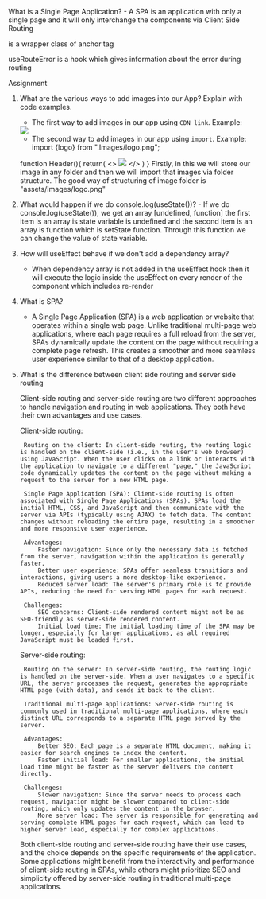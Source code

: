 What is a Single Page Application?
    - A SPA is an application with only a single page and it will only interchange the components via Client Side Routing

<Link></Link> is a wrapper class of <a></a> anchor tag

useRouteError is a hook which gives information about the error during routing

Assignment

1. What are the various ways to add images into our App? Explain with code examples.
    - The first way to add images in our app using `CDN link`.
    Example:
    <img src = "https://tse4.mm.bing.net/th?id=OIP.1d6tBbNiJTFQNEK_k0sSjQHaFj&pid=Api&P=0"/>
    
    - The second way to add images in our app using `import`.
    Example:
    import {logo} from ".Images/logo.png";

    function Header(){
    return(
        <>
        <img src = {logo} />
        </>
    )
    }
    Firstly, in this we will store our image in any folder and then we will import that images via folder structure.
    The good way of structuring of image folder is "assets/Images/logo.png"

2. What would happen if we do console.log(useState())?
        - If we do console.log(useState()), we get an array [undefined, function] the first item is an array is state variable is undefined and the second item is an array is function which is setState function. Through this function we can change the value of state variable.

3. How will useEffect behave if we don't add a dependency array?
    - When dependency array is not added in the useEffect hook then it will execute the logic inside the useEffect on every render of the component which includes re-render

4. What is SPA?
    - A Single Page Application (SPA) is a web application or website that operates within a single web page. Unlike traditional multi-page web applications, where each page requires a full reload from the server, SPAs dynamically update the content on the page without requiring a complete page refresh. This creates a smoother and more seamless user experience similar to that of a desktop application.

5. What is the difference between client side routing and server side routing

    Client-side routing and server-side routing are two different approaches to handle navigation and routing in web applications. They both have their own advantages and use cases.

    Client-side routing:

        Routing on the client: In client-side routing, the routing logic is handled on the client-side (i.e., in the user's web browser) using JavaScript. When the user clicks on a link or interacts with the application to navigate to a different "page," the JavaScript code dynamically updates the content on the page without making a request to the server for a new HTML page.

        Single Page Application (SPA): Client-side routing is often associated with Single Page Applications (SPAs). SPAs load the initial HTML, CSS, and JavaScript and then communicate with the server via APIs (typically using AJAX) to fetch data. The content changes without reloading the entire page, resulting in a smoother and more responsive user experience.

        Advantages:
            Faster navigation: Since only the necessary data is fetched from the server, navigation within the application is generally faster.
            Better user experience: SPAs offer seamless transitions and interactions, giving users a more desktop-like experience.
            Reduced server load: The server's primary role is to provide APIs, reducing the need for serving HTML pages for each request.

        Challenges:
            SEO concerns: Client-side rendered content might not be as SEO-friendly as server-side rendered content.
            Initial load time: The initial loading time of the SPA may be longer, especially for larger applications, as all required JavaScript must be loaded first.

    Server-side routing:

        Routing on the server: In server-side routing, the routing logic is handled on the server-side. When a user navigates to a specific URL, the server processes the request, generates the appropriate HTML page (with data), and sends it back to the client.

        Traditional multi-page applications: Server-side routing is commonly used in traditional multi-page applications, where each distinct URL corresponds to a separate HTML page served by the server.

        Advantages:
            Better SEO: Each page is a separate HTML document, making it easier for search engines to index the content.
            Faster initial load: For smaller applications, the initial load time might be faster as the server delivers the content directly.

        Challenges:
            Slower navigation: Since the server needs to process each request, navigation might be slower compared to client-side routing, which only updates the content in the browser.
            More server load: The server is responsible for generating and serving complete HTML pages for each request, which can lead to higher server load, especially for complex applications.

    Both client-side routing and server-side routing have their use cases, and the choice depends on the specific requirements of the application. Some applications might benefit from the interactivity and performance of client-side routing in SPAs, while others might prioritize SEO and simplicity offered by server-side routing in traditional multi-page applications.

